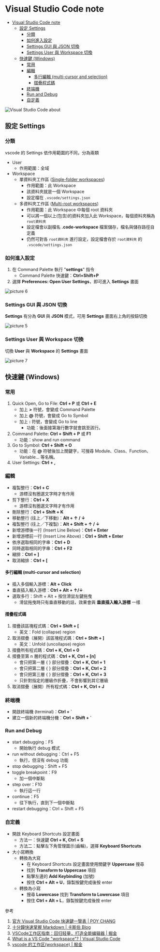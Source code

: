 # Visual Studio Code note
- [Visual Studio Code note](#visual-studio-code-note)
  - [設定 Settings](#設定-settings)
    - [分類](#分類)
    - [如何進入設定](#如何進入設定)
    - [Settings GUI 與 JSON 切換](#settings-gui-與-json-切換)
    - [Settings User 與 Workspace 切換](#settings-user-與-workspace-切換)
  - [快速鍵 (Windows)](#快速鍵-windows)
    - [常用](#常用)
    - [編輯](#編輯)
      - [多行編輯 (multi-cursor and selection)](#多行編輯-multi-cursor-and-selection)
      - [摺疊程式碼](#摺疊程式碼)
    - [終端機](#終端機)
    - [Run and Debug](#run-and-debug)
    - [自定義](#自定義)

![Visual Studio Code about](res/img/vscode_about.jpg)

## 設定 Settings
### 分類
vscode 的 Settings 依作用範圍的不同，分為兩類
- User
  - 作用範圍：全域
- Workspace
  - 單資料夾工作區 ([Single-folder workspaces](https://code.visualstudio.com/docs/editor/workspaces#_singlefolder-workspaces))
    - 作用範圍：此 Workspace
    - 該資料夾就是一個 Workspace
    - 設定檔在 `.vscode/settings.json`
  - 多資料夾工作區 ([Multi-root workspaces](https://code.visualstudio.com/docs/editor/workspaces#_multiroot-workspaces))
    - 作用範圍：此 Workspace 中每個 root 資料夾
    - 可以將一個以上(包含)的資料夾加入此 Workspace，每個資料夾稱為 `root資料夾`
    - 設定檔會以副檔名 **.code-workspace** 檔案儲存，檔名與儲存路徑自定義
    - 仍然可對各 `root資料夾` 進行設定，設定檔會存於 `root資料夾` 的 `.vscode/settings.json`
### 如何進入設定
1. 在 Command Palette 執行 "**settings**" 指令
   - Command Palette 快速鍵：**Ctrl+Shift+P**
2. 選擇 **Preferences: Open User Settings**，即可進入 **Settings** 畫面

![picture 6](res/img/162644d542071cf901263b98f04dbff5f59688e19cc5ccf27370552e787b2077.png)

### Settings GUI 與 JSON 切換
**Settings** 有分為 **GUI** 與 **JSON** 模式，可用 **Settings** 畫面右上角的按鈕切換

![picture 5](res/img/90a148fa365324ed82001ce7e86785dd7628833485ff33eaca558c2d71587311.png)

### Settings User 與 Workspace 切換
切換 **User** 與 **Workspace** 的 **Settings** 畫面

![picture 7](res/img/cf5707b389b51bf4d86e36cf1202d017019a48fd4e7a7d13d10c9c1be3283cbe.png)

## 快速鍵 (Windows)
### 常用
1. Quick Open, Go to File: **Ctrl + P** 或 **Ctrl + E**
   - 加上 **>** 符號，會變成 Command Palette
   - 加上 **@** 符號，會變成 Go to Symbol
   - 加上 **:** 符號，會變成 Go to line
     - 功能：後面接第幾行數字就會跳至該行。
2. Command Palette: **Ctrl + Shift + P** 或 **F1**
   - 功能：show and run command
3. Go to Symbol: **Ctrl + Shift + O**
   - 功能：在 **@** 符號後加上關鍵字，可搜尋 Module、Class、Function、Variable... 等名稱。
4. User Settings: **Ctrl + ,**

### 編輯
- 複製整行：**Ctrl + C**
  - 游標沒有圈選文字時才有作用
- 剪下整行：**Ctrl + X**
  - 游標沒有圈選文字時才有作用
- 刪除整行：**Ctrl + Shift + K**
- 移動整行 (往上／下移動)：**Alt + ↑ / ↓**
- 複製整行 (往上／下複製)：**Alt + Shift + ↑ / ↓**
- 新增游標後一行 (Insert Line Below)：**Ctrl + Enter**
- 新增游標前一行 (Insert Line Above)：**Ctrl + Shift + Enter**
- 依序選取相同的字串：**Ctrl + D**
- 同時選取相同的字串：**Ctrl + F2**
- 縮排：**Ctrl + ]**
- 取消縮排：**Ctrl + [**

#### 多行編輯 (multi-cursor and selection)
- 插入多個輸入游標：**Alt + Click**
- 垂直插入輸入游標：**Ctrl + Alt + ↑/↓**
- 選取多行：Shift + Alt + 按住滑鼠左鍵拖曳
  - 滑鼠拖曳時只有垂直移動的話，效果會與 **垂直插入輸入游標** 一樣

#### 摺疊程式碼
1. 摺疊該區塊程式碼：**Ctrl + Shift + [**
   - 英文：Fold (collapse) region
2. 取消摺疊（展開）該區塊程式碼：**Ctrl + Shift + ]**
   - 英文：Unfold (uncollapse) region
3. 摺疊所有程式碼：**Ctrl + K, Ctrl + 0**
4. 摺疊至第 n 層的程式碼：**Ctrl + K, Ctrl + [n]**
   - 會只把第一層 { } 部分摺疊：**Ctrl + K, Ctrl + 1**
   - 會只把第二層 { } 部分摺疊：**Ctrl + K, Ctrl + 2**
   - 會只把第三層 { } 部分摺疊：**Ctrl + K, Ctrl + 3**
   - 只針對指定的層級作折疊，不會影響到其它層級
5. 取消摺疊（展開）所有程式碼：**Ctrl + K, Ctrl + J**

### 終端機
- 開啟終端機 (terminal)：**Ctrl + `**
- 建立一個新的終端機分機：**Ctrl + Shift + `**

### Run and Debug
- start debugging：F5
  - 開始執行 debug 模式
- run without debugging：Ctrl + F5
  - 執行，但沒有 debug 功能
- stop debugging：Shift + F5
- toggle breakpoint：F9
  - 加一個中斷點
- step over：F10
  - 執行這一行
- continue：F5
  - 往下執行，直到下一個中斷點
- restart debugging：Ctrl + Shift + F5

### 自定義
- 開啟 Keyboard Shortcuts 設定畫面
  - 方法一：快速鍵 **Ctrl + K, Ctrl + S**
  - 方法二：點擊左下角管理圖示(齒輪)，選擇 **Keyboard Shortcuts**
- 大小寫轉換
  - 轉換為大寫
    - 在 Keyboard Shortcuts 設定畫面使用關鍵字 **Uppercase** 搜尋
    - 找到 **Transform to Uppercase** 項目
    - 點擊左邊的 **Add Keybinding** (加號)
    - 按住 **Ctrl + Alt + U**，錄製按鍵完成後按 enter
  - 轉換為小寫
    - 搜尋 **Lowercase** 找到 **Transform to Lowercase** 項目
    - 按住 **Ctrl + Alt + L**，錄製按鍵完成後按 enter

參考
1. [官方 Visual Studio Code 快速鍵一覽表 | POY CHANG](https://blog.poychang.net/vscode-shortcuts/)
2. [十分鐘快速掌握 Markdown | 卡斯伯 Blog](https://www.casper.tw/development/2019/11/23/ten-mins-learn-markdown/)
3. [VSCode工作区指南：回归轻量，打造全能编辑器 | 掘金](https://juejin.cn/post/7066032710778617892)
4. [What is a VS Code "workspace"? | Visual Studio Code](https://code.visualstudio.com/docs/editor/workspaces)
5. [vscode 的工作区(workspace) | 掘金](https://juejin.cn/post/7272191578828030004)
